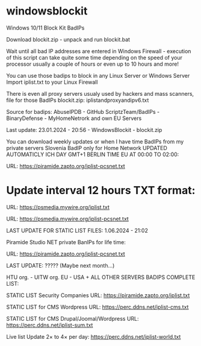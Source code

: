 # windowsblockit
Windows 10/11 Block Kit BadIPs 

Download blockit.zip - unpack and run blockit.bat

Wait until all bad IP addresses are entered in Windows Firewall - execution of this script can take quite some time depending on the speed of your processor usually a couple of hours or even up to 10 hours and more!

You can use those badips to block in any Linux Server or Windows Server
Import iplist.txt to your Linux Firewall

There is even all proxy servers usualy used by hackers and mass scanners, file for those BadIPs blockit.zip:  iplistandproxyandipv6.txt

Source for badips: AbuseIPDB - GitHub ScriptzTeam/BadIPs - BinaryDefense - MyHomeNetrork and own EU Servers

Last update: 23.01.2024 - 20:56 - WindowsBlockit - blockit.zip


You can download weekly updates or when I have time BadIPs from my private servers Slovenia BadIP only for Home Network UPDATED AUTOMATICLY ICH DAY GMT+1 BERLIN TIME EU AT 00:00 TO 02:00:

URL: https://piramide.zapto.org/iplist-pcsnet.txt

# Update interval 12 hours TXT format:
URL: https://psmedia.mywire.org/iplist.txt

URL: https://psmedia.mywire.org/iplist-pcsnet.txt


LAST UPDATE FOR STATIC LIST FILES: 1.06.2024 - 21:02

Piramide Studio NET private BanIPs for life time:

URL: https://piramide.zapto.org/iplist-pcsnet.txt

LAST UPDATE: ????? (Maybe next month...)

HTU org. - UITW org. EU - USA + ALL OTHER SERVERS BADIPS COMPLETE LIST:

STATIC LIST Security Companies URL: https://piramide.zapto.org/iplist.txt

STATIC LIST for CMS Wordpress URL: https://perc.ddns.net/iplist-cms.txt

STATIC LIST for CMS Drupal/Joomal/Wordpress URL: https://perc.ddns.net/iplist-sum.txt

Live list Update 2× to 4× per day: https://perc.ddns.net/iplist-world.txt


